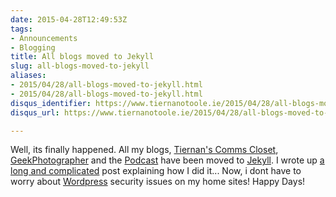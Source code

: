 ```yaml
---
date: 2015-04-28T12:49:53Z
tags:
- Announcements
- Blogging
title: All blogs moved to Jekyll
slug: all-blogs-moved-to-jekyll
aliases:
- 2015/04/28/all-blogs-moved-to-jekyll.html
- 2015/04/28/all-blogs-moved-to-jekyll.html
disqus_identifier: https://www.tiernanotoole.ie/2015/04/28/all-blogs-moved-to-jekyll.html
disqus_url: https://www.tiernanotoole.ie/2015/04/28/all-blogs-moved-to-jekyll.html

---
```

 
 
 
 
 
 
 
 

Well, its finally happened. All my blogs, [Tiernan's Comms Closet][1], [GeekPhotographer][2] and the [Podcast][3] have been
moved to [Jekyll][4]. I wrote up [a long and complicated][5] post explaining how I did it... Now, i dont have to worry
about [Wordpress][6] security issues on my home sites! Happy Days!

[1]:http://blog.lotas-smartman.net
[2]:http://www.geekphotographer.com
[3]:http://podcast.tiernanotoole.ie
[4]:http://www.jekyllrb.com
[6]:http://www.wordpress.org
[5]:http://blog.lotas-smartman.net/blog-move-details/
